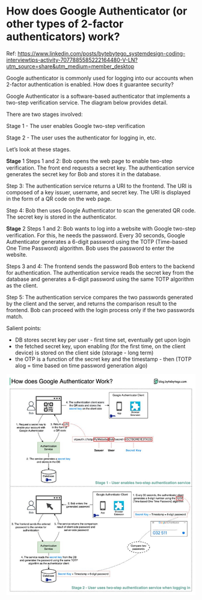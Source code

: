 # How does Google Authenticator (or other types of 2-factor authenticators) work?
Ref: https://www.linkedin.com/posts/bytebytego_systemdesign-coding-interviewtips-activity-7077885585222164480-V-LN?utm_source=share&utm_medium=member_desktop

Google authenticator is commonly used for logging into our accounts when 2-factor authentication is enabled. How does it guarantee security?
 
Google Authenticator is a software-based authenticator that implements a two-step verification service. The diagram below provides detail.

There are two stages involved:

Stage 1 - The user enables Google two-step verification

Stage 2 - The user uses the authenticator for logging in, etc.

Let’s look at these stages.
 
𝐒𝐭𝐚𝐠𝐞 1
Steps 1 and 2: Bob opens the web page to enable two-step verification. The front end requests a secret key. The authentication service generates the secret key for Bob and stores it in the database.
 
Step 3: The authentication service returns a URI to the frontend. The URI is composed of a key issuer, username, and secret key. The URI is displayed in the form of a QR code on the web page.
 
Step 4: Bob then uses Google Authenticator to scan the generated QR code. The secret key is stored in the authenticator.

𝐒𝐭𝐚𝐠𝐞 2
Steps 1 and 2: Bob wants to log into a website with Google two-step verification. For this, he needs the password. Every 30 seconds, Google Authenticator generates a 6-digit password using the TOTP (Time-based One Time Password) algorithm. Bob uses the password to enter the website.
 
Steps 3 and 4: The frontend sends the password Bob enters to the backend for authentication. The authentication service reads the secret key from the database and generates a 6-digit password using the same TOTP algorithm as the client.
 
Step 5: The authentication service compares the two passwords generated by the client and the server, and returns the comparison result to the frontend. Bob can proceed with the login process only if the two passwords match.

Salient points:
* DB stores secret key per user - first time set, eventually get upon login
* the fetched secret key, upon enabling (for the first time, on the client device) is stored on the client side (storage - long term)
* the OTP is a function of the secret key and the timestamp - then (TOTP alog = time based on time password generation algo)

![](_resources/2023-06-23-19-11-52.png)